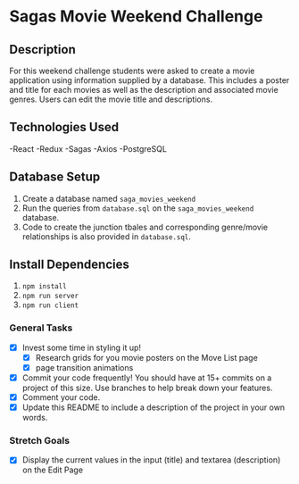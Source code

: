 # Sagas Movie Weekend Challenge

## Description

For this weekend challenge students were asked to create a movie application using information supplied by a database. This includes a poster and title for each movies as well as the description and associated movie genres. Users can edit the movie title and descriptions.

## Technologies Used

-React
-Redux
-Sagas
-Axios
-PostgreSQL

## Database Setup

1. Create a database named `saga_movies_weekend`
2. Run the queries from `database.sql` on the `saga_movies_weekend` database.
3. Code to create the junction tbales and corresponding genre/movie relationships is also provided in `database.sql`.

## Install Dependencies

1. `npm install`
2. `npm run server`
3. `npm run client`

### General Tasks

- [x] Invest some time in styling it up!
    - [x] Research grids for you movie posters on the Move List page
    - [x] page transition animations
- [x] Commit your code frequently! You should have at 15+ commits on a project of this size. Use branches to help break down your features.
- [x] Comment your code.
- [x] Update this README to include a description of the project in your own words.

### Stretch Goals

- [x] Display the current values in the input (title) and textarea (description) on the Edit Page

